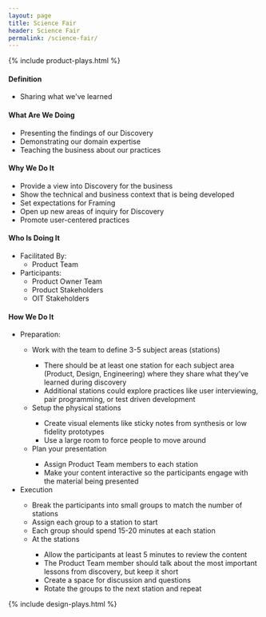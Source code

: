 ```yaml
---
layout: page
title: Science Fair
header: Science Fair
permalink: /science-fair/
---
```

<div class="row">
    <div class="col-md-3">
        {% include product-plays.html %}
    </div>
    <div class="col-md-6">
        <h4 class="Definition" id="Definition">
            Definition
        </h4>
		<ul>
		<li>Sharing what we've learned</li>
		</ul>
        <h4 class="What" id="What">
            What Are We Doing
        </h4>
	<ul>
        <li>Presenting the findings of our Discovery</li>
	<li>Demonstrating our domain expertise</li>
	<li>Teaching the business about our practices</li>
	</ul>
        <h4 class="Why" id="Why">
            Why We Do It
        </h4>
            <ul>
                <li>Provide a view into Discovery for the business</li>
		<li>Show the technical and business context that is being developed</li>
		<li>Set expectations for Framing</li>
		<li>Open up new areas of inquiry for Discovery</li>
		<li>Promote user-centered practices</li>
	    </ul>
        <h4 class="Who" id="Who">
            Who Is Doing It
        </h4>
            <ul>
                <li>Facilitated By:
    	            <ul>
        	      <li>Product Team</li>
    	            </ul>
                 </li>
                <li>Participants:
    	            <ul>
                      <li>Product Owner Team</li>
		      <li>Product Stakeholders</li>
		      <li>OIT Stakeholders</li>
                    </ul>    
                </li>
            </ul>
        <h4 class="How" id="How">
            How We Do It
        </h4>
            <ul>
               <li>Preparation:</li>
		<ul><li>Work with the team to define 3-5 subject areas (stations)</li>
		<ul><li>There should be at least one station for each subject area (Product, Design, Engineering) where they share what they’ve learned during discovery</li>
		<li>Additional stations could explore practices like user interviewing, pair programming, or test driven development</li></ul>
		<li>Setup the physical stations</li>
		<ul><li>Create visual elements like sticky notes from synthesis or low fidelity prototypes</li>
		<li>Use a large room to force people to move around</li>
		</ul>
		<li>Plan your presentation</li>
		<ul><li>Assign Product Team members to each station</li>
		<li>Make your content interactive so the participants engage with the material being presented</li>
		</ul>
		</ul>
		<li>Execution</li>
		<ul><li>Break the participants into small groups to match the number of stations</li>
		<li>Assign each group to a station to start</li>
		<li>Each group should spend 15-20 minutes at each station</li>
		<li>At the stations</li>
		<ul><li>Allow the participants at least 5 minutes to review the content</li>
		<li>The Product Team member should talk about the most important lessons from discovery, but keep it short</li>
		<li>Create a space for discussion and questions</li>
		<li>Rotate the groups to the next station and repeat</li>
		</ul>
		</ul>
            </ul>
    </div>
    <div class="col-md-3">
        {% include design-plays.html %}
    </div>
</div>
